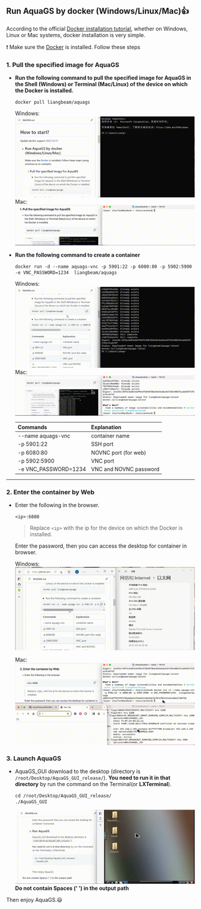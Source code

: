 ## Run AquaGS by **docker** (Windows/Linux/Mac)👍

According to the official [Docker installation tutorial](https://www.docker.com/get-started/), whether on Windows, Linux or Mac systems, docker installation is very simple.

❗️  Make sure the [Docker](https://www.docker.com/get-started/) is installed. Follow these steps

### 1. Pull the specified image for AquaGS

- **Run the following command to pull the specified image for AquaGS in the Shell (Windows) or Terminal (Mac/Linux) of the device on which the Docker is installed.**

  ```
  docker pull liangbeam/aquags
  ```

  Windows:
  ![Windows demo](/AquaGS/Md/gif/PullAquaGSIamge.gif)
  Mac:
  ![Mac demo](/AquaGS/Md/gif/PullAquaGSIamge_mac.gif)
- **Run the following command to create a container**

  ```
  docker run -d --name aquags-vnc -p 5901:22 -p 6080:80 -p 5902:5900 -e VNC_PASSWORD=1234  liangbeam/aquags
  ```

  Windows:
  ![Windows demo](/AquaGS/Md/gif/CreatContainer.gif)
  Mac:
  ![Mac demo](/AquaGS/Md/gif/CreatContainer_mac.gif)

  | Commands             | Explanation            |
  | -------------------- | ---------------------- |
  | --name aquags-vnc    | container name         |
  | -p 5901:22           | SSH port               |
  | -p 6080:80           | NOVNC port (for web)   |
  | -p 5902:5900         | VNC port               |
  | -e VNC_PASSWORD=1234 | VNC and NOVNC password |

---

### 2.  Enter the container by Web

- Enter the following in the browser.

  ```
  <ip>:6080
  ```

  > Replace  `<ip>`  with the ip for the device on which the Docker is installed.
  >

  Enter the password, then you can access the desktop for container in browser.

  Windows:
  ![Alt Text](/AquaGS/Md/gif/EnterVNC.gif)

  Mac:
  ![Get ip](/AquaGS/Md/gif/find_ip_mac.gif)
  ![Enter the VNC](/AquaGS/Md/gif/EnterVNC_mac.gif)

### 3.   Launch AquaGS

- AquaGS_GUI download to the desktop  (directory is `/root/Desktop/AquaGS_GUI_release/`).
  **You need to run it in that directory** by run the command on the Terminal(or **LXTerminal**).

  ```
  cd /root/Desktop/AquaGS_GUI_release/
  ./AquaGS_GUI
  ```

  ![Alt Text](/AquaGS/Md/gif/lanuchAquaGS.gif)
  **Do not contain Spaces (' ') in the output path**

Then enjoy AquaGS.😃
